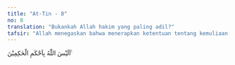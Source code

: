 ```yaml
---
title: "At-Tin - 8"
no: 8
translation: "Bukankah Allah hakim yang paling adil?"
tafsir: "Allah menegaskan bahwa menerapkan ketentuan tentang kemuliaan manusia itu didasarkan atas iman dan perbuatan baiknya, itu adalah bukti bahwa Allah Mahabijaksana. Hal itu karena iman itulah yang akan membuahkan perbuatan baik, sedangkan keingkaran hanya akan membuahkan kejahatan, sebagaimana disampaikan di atas. Bila kemuliaan diletakkan pada kekafiran dan kejahatan, itu akan menghancurkan alam ini."
---
```


اَلَيْسَ اللّٰهُ بِاَحْكَمِ الْحٰكِمِيْنَ ࣖ
